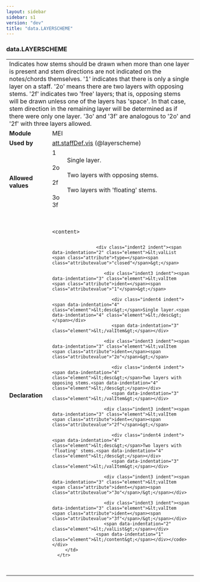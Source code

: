 ```yaml
---
layout: sidebar
sidebar: s1
version: "dev"
title: "data.LAYERSCHEME"
---
```

<div class="macroSpec">
   <h3 id="data.LAYERSCHEME">data.LAYERSCHEME</h3>
   <table class="wovenodd">
      <tr>
         <td colspan="2" class="wovenodd-col2">Indicates how stems should be drawn when more than one layer is present and stem
            directions are not indicated on the notes/chords themselves. '1' indicates that there
            is
            only a single layer on a staff. '2o' means there are two layers with opposing stems.
            '2f'
            indicates two 'free' layers; that is, opposing stems will be drawn unless one of the
            layers
            has 'space'. In that case, stem direction in the remaining layer will be determined
            as if
            there were only one layer. '3o' and '3f' are analogous to '2o' and '2f' with three
            layers
            allowed.
         </td>
      </tr>
      <tr>
         <td class="wovenodd-col1"><strong>Module</strong></td>
         <td class="wovenodd-col2">MEI</td>
      </tr>
      <tr>
         <td class="wovenodd-col1"><strong>Used by</strong></td>
         <td class="wovenodd-col2">
            <div class="parent"><a class="link_odd_classSpec" href="{{ site.baseurl }}/{{ page.version }}/attribute-classes/att.staffdef.vis.html">att.staffDef.vis</a> (@layerscheme)
            </div>
         </td>
      </tr>
      <tr>
         <td class="wovenodd-col1"><strong>Allowed values</strong></td>
         <td class="wovenodd-col2">
            <dl>
               <dt>1</dt>
               <dd>Single layer.</dd>
               <dt>2o</dt>
               <dd>Two layers with opposing stems.</dd>
               <dt>2f</dt>
               <dd>Two layers with 'floating' stems.</dd>
               <dt>3o</dt>
               <dd></dd>
               <dt>3f</dt>
               <dd></dd>
            </dl>
         </td>
      </tr>
      <tr>
         <td class="wovenodd-col1"><strong>Declaration</strong></td>
         <td class="wovenodd-col2">
            <div class="code" xml:space="preserve" data-lang="ODD"><code>
                  <div class="indent1 indent"><span data-indentation="1" class="element">&lt;content&gt;</span>
                     
                     <div class="indent2 indent"><span data-indentation="2" class="element">&lt;valList <span class="attribute">type=</span><span class="attributevalue">"closed"</span>&gt;</span>
                        
                        <div class="indent3 indent"><span data-indentation="3" class="element">&lt;valItem <span class="attribute">ident=</span><span class="attributevalue">"1"</span>&gt;</span>
                           
                           <div class="indent4 indent"><span data-indentation="4" class="element">&lt;desc&gt;</span>Single layer.<span data-indentation="4" class="element">&lt;/desc&gt;</span></div>
                           <span data-indentation="3" class="element">&lt;/valItem&gt;</span></div>
                        
                        <div class="indent3 indent"><span data-indentation="3" class="element">&lt;valItem <span class="attribute">ident=</span><span class="attributevalue">"2o"</span>&gt;</span>
                           
                           <div class="indent4 indent"><span data-indentation="4" class="element">&lt;desc&gt;</span>Two layers with opposing stems.<span data-indentation="4" class="element">&lt;/desc&gt;</span></div>
                           <span data-indentation="3" class="element">&lt;/valItem&gt;</span></div>
                        
                        <div class="indent3 indent"><span data-indentation="3" class="element">&lt;valItem <span class="attribute">ident=</span><span class="attributevalue">"2f"</span>&gt;</span>
                           
                           <div class="indent4 indent"><span data-indentation="4" class="element">&lt;desc&gt;</span>Two layers with 'floating' stems.<span data-indentation="4" class="element">&lt;/desc&gt;</span></div>
                           <span data-indentation="3" class="element">&lt;/valItem&gt;</span></div>
                        
                        <div class="indent3 indent"><span data-indentation="3" class="element">&lt;valItem <span class="attribute">ident=</span><span class="attributevalue">"3o"</span>/&gt;</span></div>
                        
                        <div class="indent3 indent"><span data-indentation="3" class="element">&lt;valItem <span class="attribute">ident=</span><span class="attributevalue">"3f"</span>/&gt;</span></div>
                        <span data-indentation="2" class="element">&lt;/valList&gt;</span></div>
                     <span data-indentation="1" class="element">&lt;/content&gt;</span></div></code></div>
         </td>
      </tr>
   </table>
</div>